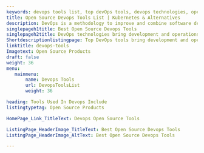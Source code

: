 ```yaml
---
keywords: devops tools list, top devOps tools, devops technologies, open source devops tools, devops open source, tools used in devops
title: Open Source Devops Tools List | Kubernetes & Alternatives
description: DevOps is a methodology to improve and combine software development (Dev) and IT operations (Ops). It focuses on constant testing and rapid IT service delivery.
singlepageh1title: Best Open Source Devops Tools
singlepageh2title: DevOps technologies bring development and operations teams together by combining software development and IT operations. It focuses on constant service delivery
Shortdescriptionlistingpage: Top DevOps tools bring development and operations teams together by combining software development and IT operations. It focuses on constant service delivery.
linktitle: devops-tools
Imagetext: Open Source Products
draft: false
weight: 36
menu:
   mainmenu: 
       name: Devops Tools
       url: DevopsToolsList
       weight: 36

heading: Tools Used In Devops Include
listingtypetag: Open Source Products

HomePage_Link_TitleText: Devops Open Source Tools

ListingPage_HeaderImage_TitleText: Best Open Source Devops Tools
ListingPage_HeaderImage_AltText: Best Open Source Devops Tools

---
```


